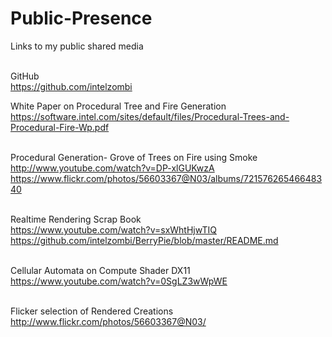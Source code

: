 # Public-Presence
Links to my public shared media <br />  <br />

GitHub <br />
https://github.com/intelzombi

White Paper on Procedural Tree and Fire Generation   <br /> 
https://software.intel.com/sites/default/files/Procedural-Trees-and-Procedural-Fire-Wp.pdf <br />  <br /> 

Procedural Generation- Grove of Trees on Fire using Smoke  <br /> 
http://www.youtube.com/watch?v=DP-xlGUKwzA <br />
https://www.flickr.com/photos/56603367@N03/albums/72157626546648340 <br />   <br /> 

Realtime Rendering Scrap Book  <br /> 
https://www.youtube.com/watch?v=sxWhtHjwTIQ <br />
https://github.com/intelzombi/BerryPie/blob/master/README.md <br />  <br /> 

Cellular Automata on Compute Shader DX11  <br />
https://www.youtube.com/watch?v=0SgLZ3wWpWE <br />  <br /> 

Flicker selection of Rendered Creations  <br /> 
http://www.flickr.com/photos/56603367@N03/ <br />  <br /> 

